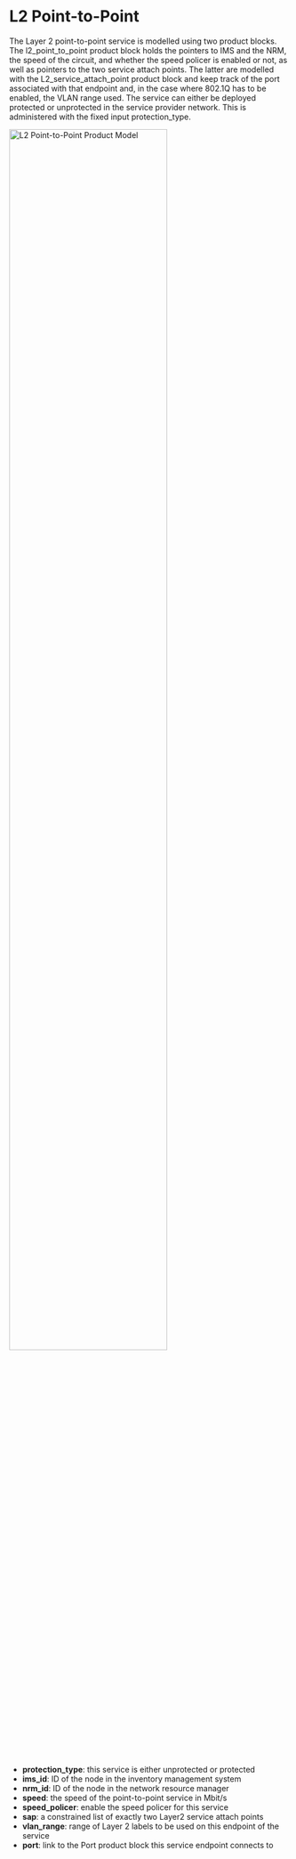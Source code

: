 # L2 Point-to-Point

The Layer 2 point-to-point service is modelled using two product blocks. The
l2_point_to_point product block holds the pointers to IMS and the NRM, the speed
of the circuit, and whether the speed policer is enabled or not, as well as
pointers to the two service attach points. The latter are modelled with the
L2_service_attach_point product block and keep track of the port associated with
that endpoint and, in the case where 802.1Q has to be enabled, the VLAN range
used. The service can either be deployed protected or unprotected in the service
provider network. This is administered with the fixed input protection_type.

<img height="75%" src="../l2_point_to_point.png" title="L2 Point-to-Point Product Model" width="75%"/>

* **protection_type**: this service is either unprotected or protected
* **ims_id**: ID of the node in the inventory management system
* **nrm_id**: ID of the node in the network resource manager
* **speed**: the speed of the point-to-point service in Mbit/s
* **speed_policer**: enable the speed policer for this service
* **sap**: a constrained list of exactly two Layer2 service attach points
* **vlan_range**: range of Layer 2 labels to be used on this endpoint of the service
* **port**: link to the Port product block this service endpoint connects to
